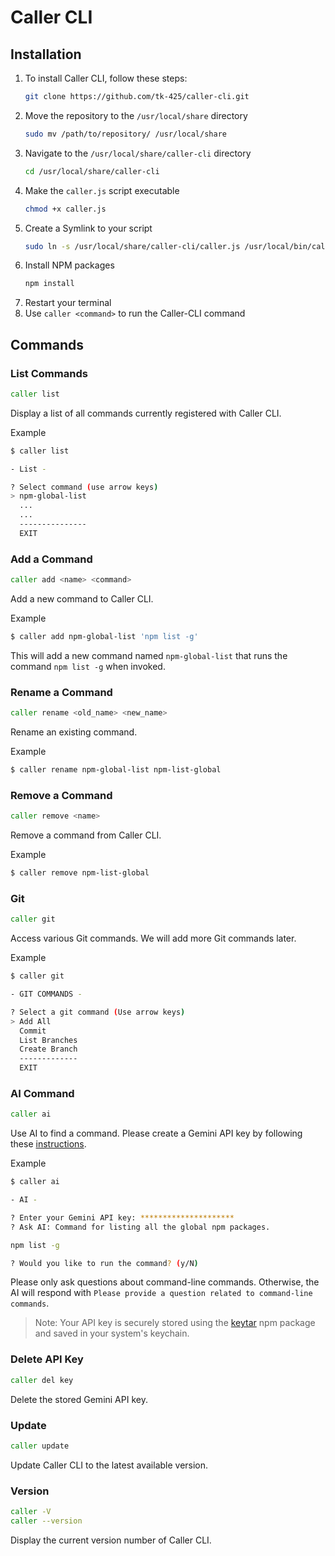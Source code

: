 # Caller CLI

## Installation

1. To install Caller CLI, follow these steps:
   ```bash
   git clone https://github.com/tk-425/caller-cli.git
   ```
2. Move the repository to the `/usr/local/share` directory
   ```bash
   sudo mv /path/to/repository/ /usr/local/share
   ```
3. Navigate to the `/usr/local/share/caller-cli` directory
   ```bash
   cd /usr/local/share/caller-cli
   ```
4. Make the `caller.js` script executable
   ```bash
   chmod +x caller.js
   ```
5. Create a Symlink to your script
   ```bash
   sudo ln -s /usr/local/share/caller-cli/caller.js /usr/local/bin/caller
   ```
6. Install NPM packages
   ```bash
   npm install
   ```
7. Restart your terminal
8. Use `caller <command>` to run the Caller-CLI command

## Commands

### List Commands

```bash
caller list
```

Display a list of all commands currently registered with Caller CLI.

Example

```bash
$ caller list

- List -

? Select command (use arrow keys)
> npm-global-list
  ...
  ...
  ---------------
  EXIT
```

### Add a Command

```bash
caller add <name> <command>
```

Add a new command to Caller CLI.

Example

```bash
$ caller add npm-global-list 'npm list -g'
```

This will add a new command named `npm-global-list` that runs the command `npm list -g` when invoked.

### Rename a Command

```bash
caller rename <old_name> <new_name>
```

Rename an existing command.

Example

```bash
$ caller rename npm-global-list npm-list-global
```

### Remove a Command

```bash
caller remove <name>
```

Remove a command from Caller CLI.

Example

```bash
$ caller remove npm-list-global
```

### Git

```bash
caller git
```

Access various Git commands. We will add more Git commands later.

Example

```bash
$ caller git

- GIT COMMANDS -

? Select a git command (Use arrow keys)
> Add All
  Commit
  List Branches
  Create Branch
  -------------
  EXIT
```

### AI Command

```bash
caller ai
```

Use AI to find a command. Please create a Gemini API key by following these [instructions](https://ai.google.dev/gemini-api/docs/api-key).

Example

```bash
$ caller ai

- AI -

? Enter your Gemini API key: *********************
? Ask AI: Command for listing all the global npm packages.

npm list -g

? Would you like to run the command? (y/N)
```

Please only ask questions about command-line commands. Otherwise, the AI will respond with `Please provide a question related to command-line commands`.

> Note: Your API key is securely stored using the [keytar](https://www.npmjs.com/package/keytar) npm package and saved in your system's keychain.


### Delete API Key

```bash
caller del key
```

Delete the stored Gemini API key.

### Update

```bash
caller update
```

Update Caller CLI to the latest available version.

### Version

```bash
caller -V
caller --version
```

Display the current version number of Caller CLI.
